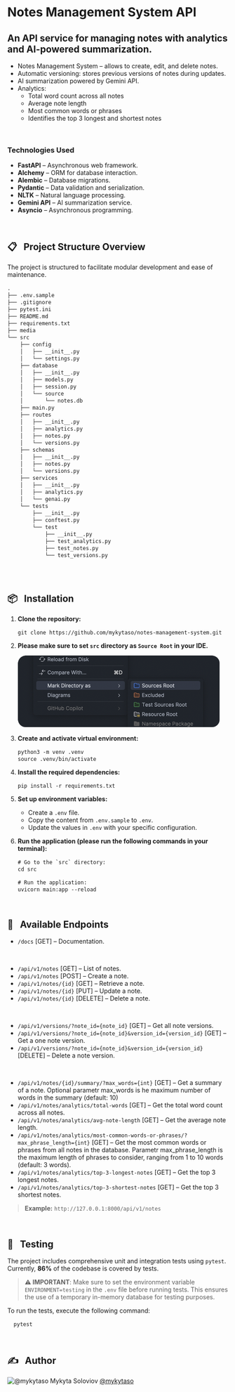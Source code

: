 # Notes Management System API

## An API service for managing notes with analytics and AI-powered summarization.

- Notes Management System – allows to create, edit, and delete notes.
- Automatic versioning: stores previous versions of notes during updates.
- AI summarization powered by Gemini API.
- Analytics:
  - Total word count across all notes
  - Average note length
  - Most common words or phrases
  - Identifies the top 3 longest and shortest notes

<br>

### Technologies Used
- **FastAPI** – Asynchronous web framework. 
- **Alchemy** – ORM for database interaction.
- **Alembic** – Database migrations.
- **Pydantic** – Data validation and serialization.
- **NLTK** – Natural language processing.
- **Gemini API** – AI summarization service.
- **Asyncio** – Asynchronous programming.

<br>


## 📋 &nbsp; Project Structure Overview

The project is structured to facilitate modular development and ease of maintenance.

```
.
├── .env.sample
├── .gitignore
├── pytest.ini
├── README.md
├── requirements.txt
├── media
└── src
    ├── config
    │   ├── __init__.py
    │   └── settings.py
    ├── database
    │   ├── __init__.py
    │   ├── models.py
    │   ├── session.py
    │   └── source
    │       └── notes.db
    ├── main.py
    ├── routes
    │   ├── __init__.py
    │   ├── analytics.py
    │   ├── notes.py
    │   └── versions.py
    ├── schemas
    │   ├── __init__.py
    │   ├── notes.py
    │   └── versions.py
    ├── services
    │   ├── __init__.py
    │   ├── analytics.py
    │   └── genai.py
    └── tests
        ├── __init__.py
        ├── conftest.py
        └── test
            ├── __init__.py
            ├── test_analytics.py
            ├── test_notes.py
            └── test_versions.py
            
```

<br>


## 📦 &nbsp; Installation

1. **Clone the repository:**
    ```shell
    git clone https://github.com/mykytaso/notes-management-system.git
    ```
    
    
2. **Please make sure to set `src` directory as `Source Root` in your IDE.**
    
    <img src="media/src.png" alt="ModHeader" width="460"/>


3. **Create and activate virtual environment:**
    ```shell
    python3 -m venv .venv
    source .venv/bin/activate
    ```
    
    
4. **Install the required dependencies:**
    ```shell
   pip install -r requirements.txt
    ```


5. **Set up environment variables:**
   - Create a `.env` file.
   - Copy the content from `.env.sample` to `.env`.
   - Update the values in `.env` with your specific configuration.


6.  **Run the application (please run the following commands in your terminal):**
    
    ```shell
    # Go to the `src` directory:
    cd src
    ```
    ```shell
    # Run the application:
    uvicorn main:app --reload
    ```

<br>


## 📡 &nbsp; Available Endpoints

- `/docs` [GET] – Documentation.
<br>

- `/api/v1/notes` [GET] – List of notes.
- `/api/v1/notes` [POST] – Create a note.
- `/api/v1/notes/{id}` [GET] – Retrieve a note.
- `/api/v1/notes/{id}` [PUT] – Update a note.
- `/api/v1/notes/{id}` [DELETE] – Delete a note.
<br>

- `/api/v1/versions/?note_id={note_id}` [GET] – Get all note versions.
- `/api/v1/versions/?note_id={note_id}&version_id={version_id}` [GET] – Get a one note version.
- `/api/v1/versions/?note_id={note_id}&version_id={version_id}` [DELETE] – Delete a note version.
<br>

- `/api/v1/notes/{id}/summary/?max_words={int}` [GET] – Get a summary of a note. Optional parametr max_words is he maximum number of words in the summary (default: 10)
- `/api/v1/notes/analytics/total-words` [GET] – Get the total word count across all notes.
- `/api/v1/notes/analytics/avg-note-length` [GET] – Get the average note length.
- `/api/v1/notes/analytics/most-common-words-or-phrases/?max_phrase_length={int}` [GET] – Get the most common words or phrases from all notes in the database. Parametr max_phrase_length is the maximum length of phrases to consider, ranging from 1 to 10 words (default: 3 words).
- `/api/v1/notes/analytics/top-3-longest-notes` [GET] – Get the top 3 longest notes.
- `/api/v1/notes/analytics/top-3-shortest-notes` [GET] – Get the top 3 shortest notes.

>**Example:** `http://127.0.0.1:8000/api/v1/notes`

<br>


## 🧪 &nbsp; Testing
The project includes comprehensive unit and integration tests using `pytest`.<br>
Currently, **86%** of the codebase is covered by tests.

> **⚠️ IMPORTANT**: Make sure to set the environment variable `ENVIRONMENT=testing` in the `.env` file before running tests. This ensures the use of a temporary in-memory database for testing purposes.

To run the tests, execute the following command:
```shell
  pytest
```

<br>


## ✍️ &nbsp; Author
<img src="https://github.com/mykytaso.png" alt="@mykytaso" width="24" height="24" valign="bottom" /> Mykyta Soloviov <a href="https://github.com/mykytaso">@mykytaso</a>
